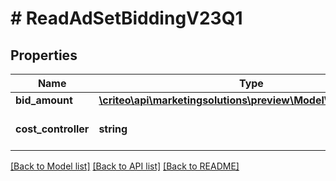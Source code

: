 # # ReadAdSetBiddingV23Q1

## Properties

Name | Type | Description | Notes
------------ | ------------- | ------------- | -------------
**bid_amount** | [**\criteo\api\marketingsolutions\preview\Model\NillableDecimal**](NillableDecimal.md) |  | [optional]
**cost_controller** | **string** | How spend is controlled | [optional]

[[Back to Model list]](../../README.md#models) [[Back to API list]](../../README.md#endpoints) [[Back to README]](../../README.md)
